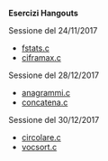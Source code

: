 **Esercizi Hangouts**

Sessione del 24/11/2017
* [fstats.c](other/fstats.c)
* [ciframax.c](other/ciframax.c)

Sessione del 28/12/2017
* [anagrammi.c](other/anagrammi.c)
* [concatena.c](other/concatena.c)

Sessione del 30/12/2017
* [circolare.c](other/circolare.c)
* [vocsort.c](other/vocsort.c)
